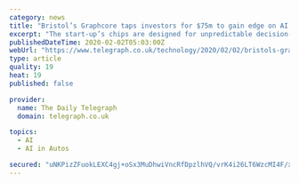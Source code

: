 ```yaml
---
category: news
title: "Bristol’s Graphcore taps investors for $75m to gain edge on AI chips"
excerpt: "The start-up’s chips are designed for unpredictable decision-making tasks, such as providing the brains of a driverless car Credit: Graphcore A Bristol start-up building artificial intelligence ..."
publishedDateTime: 2020-02-02T05:03:00Z
webUrl: "https://www.telegraph.co.uk/technology/2020/02/02/bristols-graphcore-taps-investors-75m-gain-edge-ai-chips/"
type: article
quality: 19
heat: 19
published: false

provider:
  name: The Daily Telegraph
  domain: telegraph.co.uk

topics:
  - AI
  - AI in Autos

secured: "uNKPizZFuokLEXC4gj+oSx3MuDhwiVncRfDpzlhVQ/vrK4i26LT6WzcMI4F/xG++HqfUFy31/HBTOQmNzyYLgLSfDlqVUsvBJud23IJhSl3HbEBTY0ABy8HR/AN7aVlsdPG2R25NHfIZAHDTQLsED88mV6gl5rcjwtm3KuYl03rL6BcmOXijH4ujOGDKLUjQPAgQKS7U87iTup7aJ1YwRjbqc/Me3Z7p3QS07zNuMuWlBzsJxHtRfv2L6CUliaY3+Z+K0dAF/NRdAipYq+h8+zifjfqRbrz6T+Kd2+3TGs2eaEnER/bZCyXbFJk6UKnh;4I8u0cndMnJ5n+WE8Hz6KA=="
---
```


